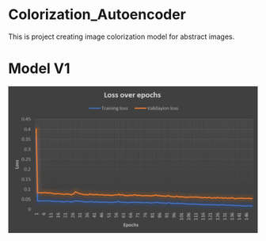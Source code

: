 # Colorization_Autoencoder
This is project creating image colorization model for abstract images.


# Model V1

![](images/v1-loss.png)
